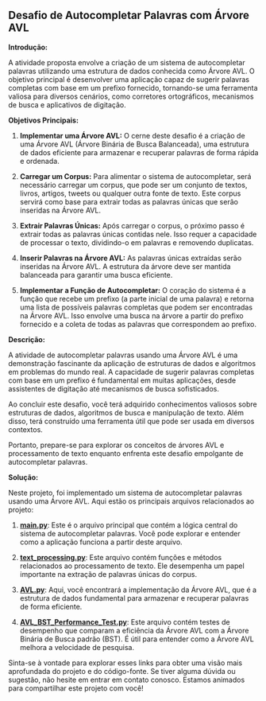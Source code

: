 ## Desafio de Autocompletar Palavras com Árvore AVL

**Introdução:**

A atividade proposta envolve a criação de um sistema de autocompletar palavras utilizando uma estrutura de dados conhecida como Árvore AVL. O objetivo principal é desenvolver uma aplicação capaz de sugerir palavras completas com base em um prefixo fornecido, tornando-se uma ferramenta valiosa para diversos cenários, como corretores ortográficos, mecanismos de busca e aplicativos de digitação.

**Objetivos Principais:**

1. **Implementar uma Árvore AVL:** O cerne deste desafio é a criação de uma Árvore AVL (Árvore Binária de Busca Balanceada), uma estrutura de dados eficiente para armazenar e recuperar palavras de forma rápida e ordenada.

2. **Carregar um Corpus:** Para alimentar o sistema de autocompletar, será necessário carregar um corpus, que pode ser um conjunto de textos, livros, artigos, tweets ou qualquer outra fonte de texto. Este corpus servirá como base para extrair todas as palavras únicas que serão inseridas na Árvore AVL.

3. **Extrair Palavras Únicas:** Após carregar o corpus, o próximo passo é extrair todas as palavras únicas contidas nele. Isso requer a capacidade de processar o texto, dividindo-o em palavras e removendo duplicatas.

4. **Inserir Palavras na Árvore AVL:** As palavras únicas extraídas serão inseridas na Árvore AVL. A estrutura da árvore deve ser mantida balanceada para garantir uma busca eficiente.

5. **Implementar a Função de Autocompletar:** O coração do sistema é a função que recebe um prefixo (a parte inicial de uma palavra) e retorna uma lista de possíveis palavras completas que podem ser encontradas na Árvore AVL. Isso envolve uma busca na árvore a partir do prefixo fornecido e a coleta de todas as palavras que correspondem ao prefixo.

**Descrição:**

A atividade de autocompletar palavras usando uma Árvore AVL é uma demonstração fascinante da aplicação de estruturas de dados e algoritmos em problemas do mundo real. A capacidade de sugerir palavras completas com base em um prefixo é fundamental em muitas aplicações, desde assistentes de digitação até mecanismos de busca sofisticados.

Ao concluir este desafio, você terá adquirido conhecimentos valiosos sobre estruturas de dados, algoritmos de busca e manipulação de texto. Além disso, terá construído uma ferramenta útil que pode ser usada em diversos contextos.

Portanto, prepare-se para explorar os conceitos de árvores AVL e processamento de texto enquanto enfrenta este desafio empolgante de autocompletar palavras.

**Solução:**

Neste projeto, foi implementado um sistema de autocompletar palavras usando uma Árvore AVL. Aqui estão os principais arquivos relacionados ao projeto:

1. [**main.py**](./main.py): Este é o arquivo principal que contém a lógica central do sistema de autocompletar palavras. Você pode explorar e entender como a aplicação funciona a partir deste arquivo.

2. [**text_processing.py**](./text_processing.py): Este arquivo contém funções e métodos relacionados ao processamento de texto. Ele desempenha um papel importante na extração de palavras únicas do corpus.

3. [**AVL.py**](./AVL.py): Aqui, você encontrará a implementação da Árvore AVL, que é a estrutura de dados fundamental para armazenar e recuperar palavras de forma eficiente.

4. [**AVL_BST_Performance_Test.py**](./AVL_BST_Performance_Test.py): Este arquivo contém testes de desempenho que comparam a eficiência da Árvore AVL com a Árvore Binária de Busca padrão (BST). É útil para entender como a Árvore AVL melhora a velocidade de pesquisa.

Sinta-se à vontade para explorar esses links para obter uma visão mais aprofundada do projeto e do código-fonte. Se tiver alguma dúvida ou sugestão, não hesite em entrar em contato conosco. Estamos animados para compartilhar este projeto com você!
